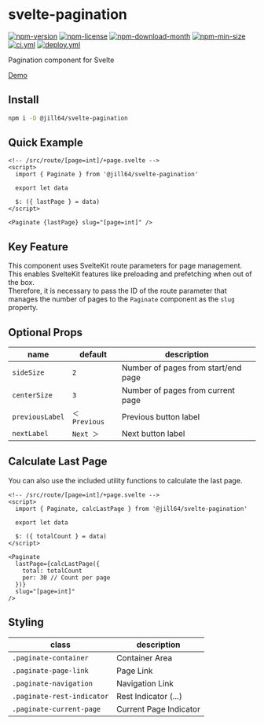 <!----- BEGIN GHOST DOCS HEADER ----->

# svelte-pagination

[![npm-version](https://img.shields.io/npm/v/@jill64/svelte-pagination)](https://npmjs.com/package/@jill64/svelte-pagination) [![npm-license](https://img.shields.io/npm/l/@jill64/svelte-pagination)](https://npmjs.com/package/@jill64/svelte-pagination) [![npm-download-month](https://img.shields.io/npm/dm/@jill64/svelte-pagination)](https://npmjs.com/package/@jill64/svelte-pagination) [![npm-min-size](https://img.shields.io/bundlephobia/min/@jill64/svelte-pagination)](https://npmjs.com/package/@jill64/svelte-pagination) [![ci.yml](https://github.com/jill64/svelte-pagination/actions/workflows/ci.yml/badge.svg)](https://github.com/jill64/svelte-pagination/actions/workflows/ci.yml) [![deploy.yml](https://github.com/jill64/svelte-pagination/actions/workflows/deploy.yml/badge.svg)](https://github.com/jill64/svelte-pagination/actions/workflows/deploy.yml)

Pagination component for Svelte

<!----- END GHOST DOCS HEADER ----->

[Demo](https://jill64.github.io/svelte-pagination)

## Install

```sh
npm i -D @jill64/svelte-pagination
```

## Quick Example

```svelte
<!-- /src/route/[page=int]/+page.svelte -->
<script>
  import { Paginate } from '@jill64/svelte-pagination'

  export let data

  $: ({ lastPage } = data)
</script>

<Paginate {lastPage} slug="[page=int]" />
```

## Key Feature

This component uses SvelteKit route parameters for page management.  
This enables SvelteKit features like preloading and prefetching when out of the box.  
Therefore, it is necessary to pass the ID of the route parameter that manages the number of pages to the `Paginate` component as the `slug` property.

## Optional Props

| name            | default       | description                         |
| --------------- | ------------- | ----------------------------------- |
| `sideSize`      | `2`           | Number of pages from start/end page |
| `centerSize`    | `3`           | Number of pages from current page   |
| `previousLabel` | `＜ Previous` | Previous button label               |
| `nextLabel`     | `Next ＞`     | Next button label                   |

## Calculate Last Page

You can also use the included utility functions to calculate the last page.

```svelte
<!-- /src/route/[page=int]/+page.svelte -->
<script>
  import { Paginate, calcLastPage } from '@jill64/svelte-pagination'

  export let data

  $: ({ totalCount } = data)
</script>

<Paginate
  lastPage={calcLastPage({
    total: totalCount
    per: 30 // Count per page
  })}
  slug="[page=int]"
/>
```

## Styling

| class                      | description            |
| -------------------------- | ---------------------- |
| `.paginate-container`      | Container Area         |
| `.paginate-page-link`      | Page Link              |
| `.paginate-navigation`     | Navigation Link        |
| `.paginate-rest-indicator` | Rest Indicator (...)   |
| `.paginate-current-page`   | Current Page Indicator |
